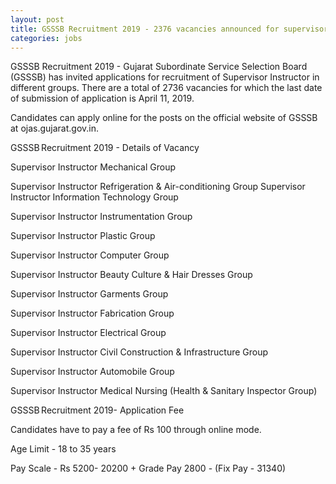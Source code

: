 ```yaml
--- 
layout: post
title: GSSSB Recruitment 2019 - 2376 vacancies announced for supervisor instructor posts, check details here
categories: jobs
---
```

GSSSB Recruitment 2019 - Gujarat Subordinate Service Selection Board (GSSSB) has invited applications for recruitment of Supervisor Instructor in different groups. There are a total of 2736 vacancies for which the last date of submission of application is April 11, 2019.

Candidates can apply online for the posts on the official website of GSSSB at ojas.gujarat.gov.in.

GSSSB Recruitment 2019 - Details of Vacancy

Supervisor Instructor Mechanical Group

Supervisor Instructor Refrigeration & Air-conditioning Group
Supervisor Instructor Information Technology Group

Supervisor Instructor Instrumentation Group

Supervisor Instructor Plastic Group


Supervisor Instructor Computer Group

Supervisor Instructor Beauty Culture & Hair Dresses Group

Supervisor Instructor Garments Group


Supervisor Instructor Fabrication Group

Supervisor Instructor Electrical Group

Supervisor Instructor Civil Construction & Infrastructure Group


Supervisor Instructor Automobile Group

Supervisor Instructor Medical Nursing (Health & Sanitary Inspector Group)

GSSSB Recruitment 2019- Application Fee


Candidates have to pay a fee of Rs 100 through online mode.

Age Limit - 18 to 35 years

Pay Scale - Rs 5200- 20200 + Grade Pay 2800 - (Fix Pay - 31340)